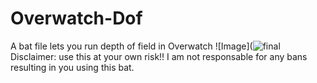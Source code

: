 # Overwatch-Dof
A bat file lets you run depth of field in Overwatch
![Image](![final](https://github.com/FlickyOs/OverWatch-2-Depth-of-Maps/assets/86733574/d57e42dd-099b-48fb-ae3c-b291a1bbda4a)
Disclaimer: use this at your own risk!! I am not responsable for any bans resulting in you using this bat.

